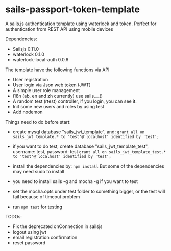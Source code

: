 sails-passport-token-template
=============================

A sails.js authentication template using waterlock and token. Perfect for authentication from REST API using mobile devices

Dependencies:
 * Sailsjs 0.11.0
 * waterlock 0.1.0
 * waterlock-local-auth 0.0.6

The template have the following functions via API
 * User registration
 * User login via Json web token (JWT)
 * A simple user role management
 * i18n (ab, en and zh currently) use sails.__()
 * A random test (rtest) controller, if you login, you can see it.
 * Init some new users and roles by using test
 * Add nodemon

Things need to do before start:
 * create mysql database "sails_jwt_template", and:
 ```grant all on sails_jwt_template.* to 'test'@'localhost' identified by 'test';```

 * if you want to do test, create database "sails_jwt_template_test", username: test, password: test
 ```grant all on sails_jwt_template_test.* to 'test'@'localhost' identified by 'test';```

 * install the dependencies by:
 ```npm install```
 But some of the dependencies may need sudo to install

 * you need to install sails -g and mocha -g if you want to test
 * set the mocha.opts under test folder to something bigger, or the test will fail because of timeout problem
 * run ```npm test``` for testing


TODOs:
* Fix the deprecated onConnection in sailsjs
* logout using jwt
* email registration confirmation
* reset password
